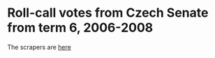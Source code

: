 # Roll-call votes from Czech Senate from term 6, 2006-2008

The scrapers are [here](https://github.com/michalskop/scraper-senat.cz)